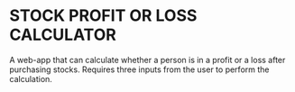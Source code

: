 # STOCK PROFIT OR LOSS CALCULATOR

A web-app that can calculate whether a person is in a profit or a loss after purchasing stocks. Requires three inputs from the user to perform the calculation.
